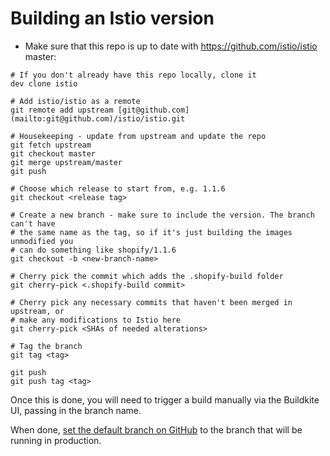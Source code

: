 # Building an Istio version

* Make sure that this repo is up to date with https://github.com/istio/istio
  master:

```
# If you don't already have this repo locally, clone it
dev clone istio

# Add istio/istio as a remote
git remote add upstream [git@github.com](mailto:git@github.com)/istio/istio.git

# Housekeeping - update from upstream and update the repo
git fetch upstream
git checkout master
git merge upstream/master
git push

# Choose which release to start from, e.g. 1.1.6
git checkout <release tag>

# Create a new branch - make sure to include the version. The branch can't have
# the same name as the tag, so if it's just building the images unmodified you
# can do something like shopify/1.1.6
git checkout -b <new-branch-name>

# Cherry pick the commit which adds the .shopify-build folder
git cherry-pick <.shopify-build commit>

# Cherry pick any necessary commits that haven't been merged in upstream, or
# make any modifications to Istio here
git cherry-pick <SHAs of needed alterations>

# Tag the branch
git tag <tag>

git push
git push tag <tag>
```

Once this is done, you will need to trigger a build manually via the Buildkite
UI, passing in the branch name.

When done, [set the default branch on GitHub](https://github.com/Shopify/istio/settings/branches) to the branch that will be running in production.
